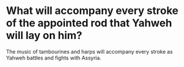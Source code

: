 # What will accompany every stroke of the appointed rod that Yahweh will lay on him?

The music of tambourines and harps will accompany every stroke as Yahweh battles and fights with Assyria.
